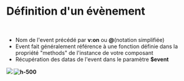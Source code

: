 <!-- .slide: class="sfeir-basic-slide" -->
# Définition d'un évènement
<br>
<div>
    <ul>
        <li>Nom de l'event précédé par <strong>v:on</strong> ou <strong>@</strong>(notation simplifiée)</li>
        <li>Event fait généralement référence à une fonction définie dans la propriété "methods" de l'instance de votre composant</li>
        <li>Récupération des datas de l'event dans le paramètre <strong>$event</strong</li>
    </ul>
</div>
<div class="flex-row">
    <img src="assets/images/school/dom-event-gestion/event_html_definition.png">
    <img alt="h-500" src="assets/images/school/dom-event-gestion/event_js_definition.png">
</div>
